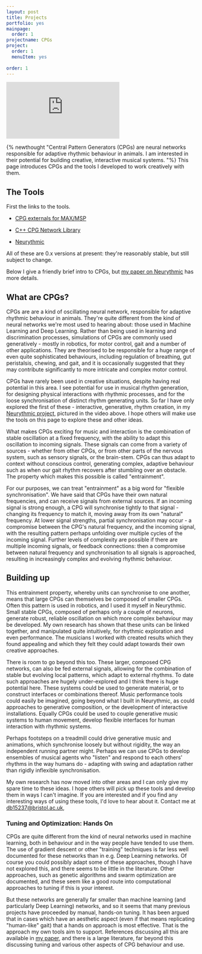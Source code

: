 ```yaml
---
layout: post
title: Projects
portfolio: yes
mainpage: 
  order: 1
projectname: CPGs
project: 
  order: 1
  menuItem: yes
  
order: 1
---
```


<div class="ytsizewrap">
<div class="ytcontainer">
<iframe src="https://www.youtube.com/embed/uukpx8qVDoc" frameborder="0" class="ytvideo" allow="autoplay; encrypted-media" allowfullscreen></iframe>
</div>
</div>

{% newthought "Central Pattern Generators (CPGs) are neural networks responsible for adaptive rhythmic behaviour in animals. I am interested in their potential for building creative, interactive musical systems. "%}  This page introduces CPGs and the tools I developed to work creatively with them.

## The Tools
First the links to the tools. 

* [CPG externals for MAX/MSP]({{site.baseurl}}/projects/cpg_max.html)

* [C++ CPG Network Library](https://github.com/DanBennettDev/cpgLib)

* [Neurythmic]({{site.baseurl}}/projects/neurythmic.html)

All of these are 0.x versions at present: they're reasonably stable, but still subject to change. 

Below I give a friendly brief intro to CPGs, but [my paper on Neurythmic](http://www.nime.org/proceedings/2018/nime2018_paper0047.pdf) has more details. 
<!-- 
If you're interested in updates about these tools then please sign up to [my mailing list.]({{site.baseurl}}/about/mailingList.html) -->


## What are CPGs?

CPGs are are a kind of oscillating neural network, responsible for adaptive rhythmic behaviour in animals. They're quite different from the kind of neural networks we're most used to hearing about: those used in Machine Learning and Deep Learning. Rather than being used in learning and discrimination processes, simulations of CPGs are commonly used generatively - mostly in robotics, for motor control, gait and a number of other applications.  They are theorised to be responsible for a huge range of even quite sophisticated behaviours, including regulation of breathing, gut peristalsis, chewing, and gait, and it is occasionally suggested that they may contribute significantly to more intricate and complex motor control.

CPGs have rarely been used in creative situations, despite having real potential in this area. I see potential for use in musical rhythm generation, for designing physical interactions with rhythmic processes, and for the loose synchronisation of distinct rhythm generating units. So far I have only explored the first of these - interactive, generative, rhythm creation, in my [Neurythmic project]({{site.baseurl}}/projects/neurythmic.html), pictured in the video above. I hope others will make use the tools on this page to explore these and other ideas. 


What makes CPGs exciting for music and interaction is the combination of stable oscillation at a fixed frequency, with the ability to adapt this oscillation to incoming signals. These signals can come from a variety of sources - whether from other CPGs, or from other parts of the nervous system, such as sensory signals, or the brain-stem. CPGs can thus adapt to context without conscious control, generating complex, adaptive behaviour such as when our gait rhythm recovers after stumbling over an obstacle. The property which makes this possible is called "entrainment".

For our purposes, we can treat "entrainment" as a big word for "flexible synchronisation". We have said that CPGs have their own natural frequencies, and can receive signals from external sources. If an incoming signal is strong enough, a CPG will synchronise tightly to that signal - changing its frequency to match it, moving away from its own "natural" frequency. At lower signal strengths, partial synchronisation may occur - a compromise between the CPG's natural frequency, and the incoming signal, with the resulting pattern perhaps unfolding over multiple cycles of the incoming signal. Further levels of complexity are possible if there are multiple incoming signals, or feedback connections: then a compromise between natural frequency and synchronisation to all signals is approached, resulting in increasingly complex and evolving rhythmic behaviour. 

## Building up

This entrainment property, whereby units can synchronise to one another, means that large CPGs can themselves be composed of smaller CPGs. Often this pattern is used in robotics, and I used it myself in Neurythmic. Small stable CPGs, composed of perhaps only a couple of neurons, generate robust, reliable oscillation on which more complex behaviour may be developed. My own research has shown that these units can be linked together, and manipulated quite intuitively, for rhythmic exploration and even performance. The musicians I worked with created results which they found appealing and which they felt they could adapt towards their own creative approaches. 

There is room to go beyond this too. These larger, composed CPG networks, can also be fed external signals, allowing for the combination of stable but evolving local patterns, which adapt to external rhythms. To date such approaches are hugely under-explored and I think there is huge potential here. These systems could be used to generate material, or to construct interfaces or combinations thereof. Music performance tools could easily be imagined, going beyond what I built in Neurythmic, as could approaches to generative composition, or the development of interactive installations. Equally CPGs could be used to couple generative music systems to human movement, develop flexible interfaces for human interaction with rhythmic systems. 

Perhaps footsteps on a treadmill could drive generative music and animations, which synchronise loosely but without rigidity, the way an independent running partner might. Perhaps we can use CPGs to develop ensembles of musical agents who "listen" and respond to each others' rhythms in the way humans do - adapting with swing and adaptation rather than rigidly inflexible synchronisation. 

My own research has now moved into other areas and I can only give my spare time to these ideas. I hope others will pick up these tools and develop them in ways I can't imagine. If you are interested and if you find any interesting ways of using these tools, I'd love to hear about it. Contact me at <a href='ma&#105;lt&#111;&#58;&#37;64%&#54;2%3&#49;52%&#51;&#51;7&#64;b&#37;7&#50;&#105;s%&#55;4ol&#46;a&#99;&#46;u%6&#66;'>d&#98;1&#53;237&#64;bris&#116;ol&#46;ac&#46;uk</a>, 


### Tuning and Optimization: Hands On
CPGs are quite different from the kind of neural networks used in machine learning, both in behaviour and in the way people have tended to use them. The use of gradient descent or other "training" techniques is far less well documented for these networks than in e.g. Deep Learning networks. Of course you could possibly adapt some of these approaches, though I have not explored this, and there seems to be little in the literature. Other approaches, such as genetic algorithms and swarm optimization are documented, and these seem like a good route into computational approaches to tuning if this is your interest. 

But these networks are generally far smaller than machine learning (and particularly Deep Learning) networks, and so it seems that many previous projects have proceeded by manual, hands-on tuning. It has been argued that in cases which have an aesthetic aspect (even if that means replicating "human-like" gait) that a hands on approach is most effective. That is the approach my own tools aim to support. References discussing all this are available in [my paper]({{site.baseurl}}/projects/neurythmic.html), and there is a large literature, far beyond this discussing tuning and various other aspects of CPG behaviour and use.
